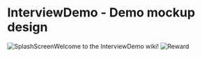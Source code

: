 # InterviewDemo - Demo mockup design

![SplashScreen](https://lh3.googleusercontent.com/-LMwfdiZBZqM/WyOe9mrRm_I/AAAAAAAAC2k/3mk3OIy32VscoetWYgCkX8s9j5yUkmsaQCL0BGAYYCw/h1920/7095202099736613604%253Faccount_id%253D10)Welcome to the InterviewDemo wiki!
![Reward](https://lh3.googleusercontent.com/-ySjWfF9ZkVk/WyOe4EcLx6I/AAAAAAAAC1Y/0LvyW2tDK2Y8g1MiD_Qnz5IYQDzQuy9LQCL0BGAYYCw/h1920/8544913179638130445%253Faccount_id%253D10)
